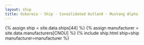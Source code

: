 ```yaml
---
layout: ship
title: Oskoreia - Ship - Consolidated Outland - Mustang Alpha
---
```

{% assign ship = site.data.ships[44] %}
{% assign manufacturer = site.data.manufacturers[CNOU] %}
{% include ship.html ship=ship manufacturer=manufacturer %}
